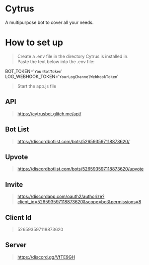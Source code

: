 # Cytrus
A multipurpose bot to cover all your needs.

# How to set up
>Create a .env file in the directory Cytrus is installed in.  
>Paste the text below into the .env file:  
  
BOT_TOKEN='`YourBotToken`'  
LOG_WEBHOOK_TOKEN='`YourLogChannelWebhookToken`'  
  
>Start the app.js file  

## API
>https://cytrusbot.glitch.me/api/

## Bot List
>https://discordbotlist.com/bots/526593597118873620/

## Upvote
>https://discordbotlist.com/bots/526593597118873620/upvote

## Invite
>https://discordapp.com/oauth2/authorize?client_id=526593597118873620&scope=bot&permissions=8

## Client Id
>526593597118873620

## Server
>https://discord.gg/VfTE9GH
